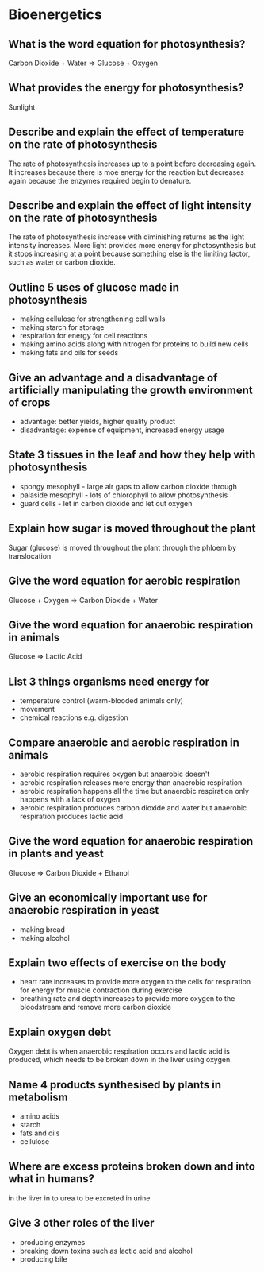 # Bioenergetics

## What is the word equation for photosynthesis?
Carbon Dioxide + Water => Glucose + Oxygen

## What provides the energy for photosynthesis?
Sunlight

## Describe and explain the effect of temperature on the rate of photosynthesis
The rate of photosynthesis increases up to a point before decreasing again. It increases because there is moe energy for the reaction but decreases again because the enzymes required begin to denature.

## Describe and explain the effect of light intensity on the rate of photosynthesis
The rate of photosynthesis increase with diminishing returns as the light intensity increases. More light provides more energy for photosynthesis but it stops increasing at a point because something else is the limiting factor, such as water or carbon dioxide.

## Outline 5 uses of glucose made in photosynthesis
- making cellulose for strengthening cell walls
- making starch for storage
- respiration for energy for cell reactions
- making amino acids along with nitrogen for proteins to build new cells
- making fats and oils for seeds

## Give an advantage and a disadvantage of artificially manipulating the growth environment of crops
- advantage: better yields, higher quality product
- disadvantage: expense of equipment, increased energy usage

## State 3 tissues in the leaf and how they help with photosynthesis
- spongy mesophyll - large air gaps to allow carbon dioxide through
- palaside mesophyll - lots of chlorophyll to allow photosynthesis
- guard cells - let in carbon dioxide and let out oxygen

## Explain how sugar is moved throughout the plant
Sugar (glucose) is moved throughout the plant through the phloem by translocation

## Give the word equation for aerobic respiration
Glucose + Oxygen => Carbon Dioxide + Water

## Give the word equation for anaerobic respiration in animals
Glucose => Lactic Acid

## List 3 things organisms need energy for
- temperature control (warm-blooded animals only)
- movement
- chemical reactions e.g. digestion

## Compare anaerobic and aerobic respiration in animals
- aerobic respiration requires oxygen but anaerobic doesn't
- aerobic respiration releases more energy than anaerobic respiration
- aerobic respiration happens all the time but anaerobic respiration only happens with a lack of oxygen
- aerobic respiration produces carbon dioxide and water but anaerobic respiration produces lactic acid

## Give the word equation for anaerobic respiration in plants and yeast
Glucose => Carbon Dioxide + Ethanol

## Give an economically important use for anaerobic respiration in yeast
- making bread
- making alcohol

## Explain two effects of exercise on the body
- heart rate increases to provide more oxygen to the cells for respiration for energy for muscle contraction during exercise
- breathing rate and depth increases to provide more oxygen to the bloodstream and remove more carbon dioxide

## Explain oxygen debt
Oxygen debt is when anaerobic respiration occurs and lactic acid is produced, which needs to be broken down in the liver using oxygen.

## Name 4 products synthesised by plants in metabolism
- amino acids
- starch
- fats and oils
- cellulose

## Where are excess proteins broken down and into what in humans?
in the liver in to urea to be excreted in urine

## Give 3 other roles of the liver
- producing enzymes
- breaking down toxins such as lactic acid and alcohol
- producing bile
